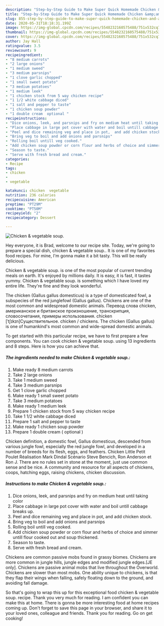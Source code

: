 ```yaml
---
description: "Step-by-Step Guide to Make Super Quick Homemade Chicken &amp;amp; vegetable soup."
title: "Step-by-Step Guide to Make Super Quick Homemade Chicken &amp;amp; vegetable soup."
slug: 855-step-by-step-guide-to-make-super-quick-homemade-chicken-and-amp-vegetable-soup
date: 2020-05-31T18:18:31.199Z
image: https://img-global.cpcdn.com/recipes/5548232160575488/751x532cq70/chicken-vegetable-soup-recipe-main-photo.jpg
thumbnail: https://img-global.cpcdn.com/recipes/5548232160575488/751x532cq70/chicken-vegetable-soup-recipe-main-photo.jpg
cover: https://img-global.cpcdn.com/recipes/5548232160575488/751x532cq70/chicken-vegetable-soup-recipe-main-photo.jpg
author: Jay Hall
ratingvalue: 3.5
reviewcount: 9
recipeingredient:
- "8 medium carrots"
- "2 large onions"
- "1 medium sweed"
- "3 medium parsnips"
- "1 clove garlic chopped"
- "1 small sweet potato"
- "3 medium potatoes"
- "1 medium leek"
- "1 chicken stock from 5 way chicken recipe"
- "1 1/2 white cabbage diced"
- "1 salt and pepper to taste"
- "1 chicken soup powder"
- "1 double cream  optional "
recipeinstructions:
- "Dice onions, leek, and parsnips and fry on medium heat until taking color"
- "Place cabbage in large pot cover with water and boil untill cabbage breaks up."
- "Peel and dice remaining veg and place in pot,  and add chicken stock."
- "Bring veg to boil and add onions and parsnips"
- "Rolling boil untill veg cooked."
- "Add chicken soup powder or corn flour and herbs of choice and simmer untill flour cooked out and soup thickened."
- "Season to taste."
- "Serve with fresh bread and cream."
categories:
- Recipe
tags:
- chicken
- 
- vegetable

katakunci: chicken  vegetable 
nutrition: 236 calories
recipecuisine: American
preptime: "PT29M"
cooktime: "PT50M"
recipeyield: "2"
recipecategory: Dessert

---
```



![Chicken &amp; vegetable soup.](https://img-global.cpcdn.com/recipes/5548232160575488/751x532cq70/chicken-vegetable-soup-recipe-main-photo.jpg)

Hey everyone, it is Brad, welcome to our recipe site. Today, we're going to prepare a special dish, chicken &amp; vegetable soup.. It is one of my favorites food recipes. For mine, I'm gonna make it a bit tasty. This will be really delicious.

Chicken &amp; vegetable soup. is one of the most popular of current trending meals on earth. It's enjoyed by millions daily. It is easy, it is fast, it tastes yummy. Chicken &amp; vegetable soup. is something which I have loved my entire life. They're fine and they look wonderful.

The chicken (Gallus gallus domesticus) is a type of domesticated fowl, a subspecies of the red junglefowl (Gallus gallus). Chickens are one of the most common and widespread domestic animals. Перевод слова chicken, американское и британское произношение, транскрипция, словосочетания, примеры использования. chicken [ˈtʃɪkɪn]Существительное. chicken / chickens. The chicken (Gallus gallus) is one of humankind&#39;s most common and wide-spread domestic animals.


To get started with this particular recipe, we have to first prepare a few components. You can cook chicken &amp; vegetable soup. using 13 ingredients and 8 steps. Here is how you can achieve that.

<!--inarticleads1-->

##### The ingredients needed to make Chicken &amp; vegetable soup.:

1. Make ready 8 medium carrots
1. Take 2 large onions
1. Take 1 medium sweed
1. Take 3 medium parsnips
1. Get 1 clove garlic chopped
1. Make ready 1 small sweet potato
1. Take 3 medium potatoes
1. Make ready 1 medium leek
1. Prepare 1 chicken stock from 5 way chicken recipe
1. Take 1 1/2 white cabbage diced
1. Prepare 1 salt and pepper to taste
1. Make ready 1 chicken soup powder
1. Prepare 1 double cream ( optional )


Chicken definition, a domestic fowl, Gallus domesticus, descended from various jungle fowl, especially the red jungle fowl, and developed in a number of breeds for its flesh, eggs, and feathers. Chicken Little Petit Poulet Réalisation Mark Dindal Scénario Steve Bencich, Ron Anderson et Ron J. There are no rules set in stone at the moment, just use common sense and be nice. A community and resource for all aspects of chickens, coops, hatching eggs, raising chickens, chicken discussion. 

<!--inarticleads2-->

##### Instructions to make Chicken &amp; vegetable soup.:

1. Dice onions, leek, and parsnips and fry on medium heat until taking color
1. Place cabbage in large pot cover with water and boil untill cabbage breaks up.
1. Peel and dice remaining veg and place in pot,  and add chicken stock.
1. Bring veg to boil and add onions and parsnips
1. Rolling boil untill veg cooked.
1. Add chicken soup powder or corn flour and herbs of choice and simmer untill flour cooked out and soup thickened.
1. Season to taste.
1. Serve with fresh bread and cream.


Chickens are common passive mobs found in grassy biomes. Chickens are more common in jungle hills, jungle edges and modified jungle edges.‌[JE only]. Chickens are passive animal mobs that live throughout the Overworld. Chickens are slower than most mobs. One ability unique to chickens, is that they flap their wings when falling, safely floating down to the ground, and avoiding fall damage. 

So that's going to wrap this up for this exceptional food chicken &amp; vegetable soup. recipe. Thank you very much for reading. I am confident you can make this at home. There is gonna be more interesting food at home recipes coming up. Don't forget to save this page in your browser, and share it to your loved ones, colleague and friends. Thank you for reading. Go on get cooking!

